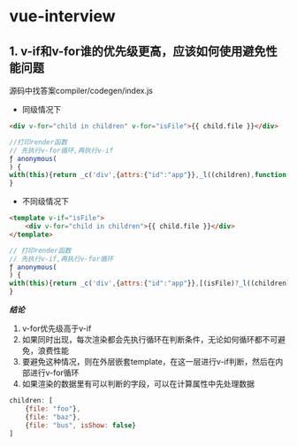 # vue-interview

## 1. v-if和v-for谁的优先级更高，应该如何使用避免性能问题

源码中找答案compiler/codegen/index.js
- 同级情况下
```html
<div v-for="child in children" v-for="isFile">{{ child.file }}</div>
```

```javascript
//打印render函数
// 先执行v-for循环,再执行v-if
ƒ anonymous(
) {
with(this){return _c('div',{attrs:{"id":"app"}},_l((children),function(child){return (isFile)?_c('div',[_v(_s(child.file))]):_e()}),0)}
}
```

- 不同级情况下
```html
<template v-if="isFile">
    <div v-for="child in children">{{ child.file }}</div>
</template>
```

```javascript
// 打印render函数
// 先执行v-if,再执行v-for循环
ƒ anonymous(
) {
with(this){return _c('div',{attrs:{"id":"app"}},[(isFile)?_l((children),function(child){return _c('div',[_v(_s(child.file))])}):_e()],2)}
}
```

***结论***

1. v-for优先级高于v-if
2. 如果同时出现，每次渲染都会先执行循环在判断条件，无论如何循环都不可避免，浪费性能
3. 要避免这种情况，则在外层嵌套template，在这一层进行v-if判断，然后在内部进行v-for循环
4. 如果渲染的数据里有可以判断的字段，可以在计算属性中先处理数据
```javascript
children: [
    {file: "foo"},
    {file: "baz"},
    {file: "bus", isShow: false}
]
```


